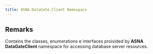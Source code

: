 ```yaml
---
title: ASNA.DataGate.Client Namespace
---
```


## Remarks

Contains the classes, enumerations e interfaces proivided by **ASNA DataGateClient** namespace for accessing database server resources.


